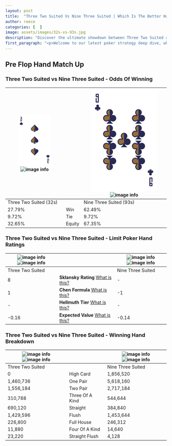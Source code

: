 ```yaml
---
layout: post
title:  "Three Two Suited Vs Nine Three Suited | Which Is The Better Hand In Poker? A Complete Guide"
author: reece
categories: [  ]
image: assets/images/32s-vs-93s.jpg
description: "Discover the ultimate showdown between Three Two Suited and Nine Three Suited in poker! Uncover the odds, strategies, and scenarios where one hand triumphs over the other. Get ready to up your poker game with this thrilling analysis."
first_paragraph: "<p>Welcome to our latest poker strategy deep dive, where we're pitting two distinct hands against each other in a high-stakes showdown: Three Two Suited vs Nine Three Suited.</p><p>In the dynamic world of poker, every decision counts, and knowing which hand holds the upper hand is key to your success at the table.</p><p>In this article, we'll dissect these two hands, explore the scenarios where one dominates the other, and equip you with the knowledge to make strategic choices that can tip the odds in your favor.</p><p>Get ready to unravel the intriguing dynamics of these poker hands and elevate your game to new heights.</p>"
---
```




[comment]: # (sp0)

## Pre Flop Hand Match Up

<div class="table hand-ratings" markdown="1"> 



### Three Two Suited vs Nine Three Suited - Odds Of Winning


    
| ![image info](assets/images/hand1/3.png) ![image info](assets/images/hand1/2s.png) |  | ![image info](assets/images/hand2/9.png) ![image info](assets/images/hand2/3s.png) |
| -------- | -------- | -------- |
| Three Two Suited (32s) |  | Nine Three Suited (93s) |
| 27.79% | Win | 62.49% |
| 9.72% | Tie | 9.72% |
| 32.65% | Equity | 67.35% |




[comment]: # (sp1)



### Three Two Suited vs Nine Three Suited - Limit Poker Hand Ratings


    
| ![image info](https://www.riverpairs.com/assets/images/hand1/3.png) ![image info](https://www.riverpairs.com/assets/images/hand1/2s.png) |  | ![image info](https://www.riverpairs.com/assets/images/hand2/9.png) ![image info](https://www.riverpairs.com/assets/images/hand2/3s.png) |
| -------- | -------- | -------- |
| Three Two Suited |  | Nine Three Suited |
| 8 | **Sklansky Rating** [What is this?](/sklansky-rating-explained) | - |
| 1 | **Chen Formula** [What is this?](/chen-formula-explained) | -1 |
| - | **Hellmuth Tier** [What is this?](/Hellmuth-tier-explained) | - |
| -0.16 | **Expected Value** [What is this?](/expected-value-explained) | -0.14 |




[comment]: # (sp2)



### Three Two Suited vs Nine Three Suited - Winning Hand Breakdown


    
| ![image info](https://www.riverpairs.com/assets/images/hand1/3.png) ![image info](https://www.riverpairs.com/assets/images/hand1/2s.png) |  | ![image info](https://www.riverpairs.com/assets/images/hand2/9.png) ![image info](https://www.riverpairs.com/assets/images/hand2/3s.png) |
| -------- | -------- | -------- |
| Three Two Suited |  | Nine Three Suited |
| 0 | High Card | 1,856,520 |
| 1,460,736 | One Pair | 5,618,160 |
| 1,556,184 | Two Pair | 2,717,184 |
| 310,788 | Three Of A Kind | 544,644 |
| 690,120 | Straight | 384,840 |
| 1,429,596 | Flush | 1,453,644 |
| 226,800 | Full House | 246,312 |
| 11,880 | Four Of A Kind | 14,640 |
| 23,220 | Straight Flush | 4,128 |




[comment]: # (sp3)



</div>

[comment]: # (sp4)



[comment]: # (sp5)

